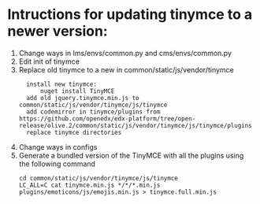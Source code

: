 # Intructions for updating tinymce to a newer version:

1. Change ways in lms/envs/common.py and cms/envs/common.py
2. Edit init of tinymce
3. Replace old tinymce to a new in common/static/js/vendor/tinymce
    ```
	  install new tinymce:
          nuget install TinyMCE
	  add old jquery.tinymce.min.js to common/static/js/vendor/tinymce/js/tinymce
	  add codemirror in tinymce/plugins from https://github.com/openedx/edx-platform/tree/open-release/olive.2/common/static/js/vendor/tinymce/js/tinymce/plugins
	  replace tinymce directories
    ```
4. Change ways in configs
5. Generate a bundled version of the TinyMCE with all the plugins using the following command
    ```
    cd common/static/js/vendor/tinymce/js/tinymce
    LC_ALL=C cat tinymce.min.js */*/*.min.js plugins/emoticons/js/emojis.min.js > tinymce.full.min.js
    ```


